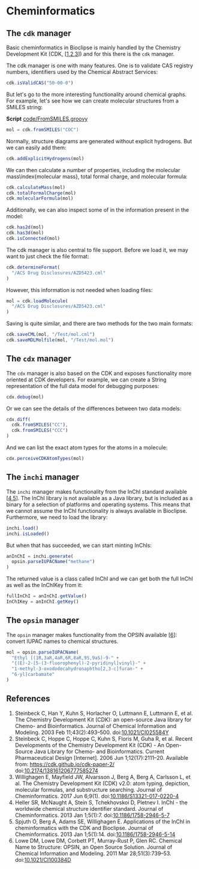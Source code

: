 # Cheminformatics

## The `cdk` manager

Basic cheminformatics in Bioclipse is mainly handled by the Chemistry
Development Kit (CDK, [<a href="#citeref1">1</a>,<a href="#citeref2">2</a>,<a href="#citeref3">3</a>])
and for this there is the `cdk` manager.

The cdk manager is one with many features. One is to validate
CAS registry numbers, identifiers used by the Chemical Abstract
Services:

```js
cdk.isValidCAS("50-00-0")
```

But let's go to the more interesting functionality around chemical graphs. For
example, let's see how we can create molecular structures from a SMILES
string:

**Script** [code/FromSMILES.groovy](code/FromSMILES.code.md)
```groovy
mol = cdk.fromSMILES("COC")
```

Normally, structure diagrams are generated without explicit hydrogens. But we
can easily add them:

```js
cdk.addExplicitHydrogens(mol)
```

We can then calculate a number of properties, including the molecular
mass\index{molecular mass}, total formal charge, and molecular
formula:

```js
cdk.calculateMass(mol)
cdk.totalFormalCharge(mol)
cdk.molecularFormula(mol)
```

Additionally, we can also inspect some of in the information present in the
model:

```js
cdk.has2d(mol)
cdk.has3d(mol)
cdk.isConnected(mol)
```

The cdk manager is also central to file support. Before we load it, we may want
to just check the file format:

```js
cdk.determineFormat(
  "/ACS Drug Disclosures/AZD5423.cml"
)
```

However, this information is not needed when loading files:

```js
mol = cdk.loadMolecule(
  "/ACS Drug Disclosures/AZD5423.cml"
)
```

Saving is quite similar, and there are two methods for the two main formats:

```js
cdk.saveCML(mol, "/Test/mol.cml")
cdk.saveMDLMolfile(mol, "/Test/mol.mol")
```

## The `cdx` manager

The `cdx` manager is also based on the CDK and exposes
functionality more oriented at CDK developers. For example, we can
create a String representation of the full data model for debugging
purposes:

```js
cdx.debug(mol)
```

Or we can see the details of the differences between two data
models:

```js
cdx.diff(
  cdk.fromSMILES("CC"),
  cdk.fromSMILES("CCC")
)
```

And we can list the exact atom types for the atoms in a
molecule:

```js
cdx.perceiveCDKAtomTypes(mol)
```

## The `inchi` manager

The `inchi` manager makes functionality from the InChI
standard available [<a href="#citeref4">4</a>,<a href="#citeref5">5</a>].
The InChI library is not available as a Java library, but is included as a
binary for a selection of platforms and operating systems. This means that we
cannot assume the InChI functionality is always available in Bioclipse.
Furthermore, we need to load the library:

```js
inchi.load()
inchi.isLoaded()
```

But when that has succeeded, we can start minting InChIs:

```js
anInChI = inchi.generate(
  opsin.parseIUPACName("methane")
)
```

The returned value is a class called InChI and we can get both the full InChI
as well as the InChIKey from it:

```js
fullInChI = anInChI.getValue()
InChIKey = anInChI.getKey()
```

## The `opsin` manager

The `opsin` manager makes functionality from the OPSIN
available [<a href="#citeref6">6</a>]: convert IUPAC names to chemical
structures.

```js
mol = opsin.parseIUPACName(
  "Ethyl [(1R,3aR,4aR,6R,8aR,9S,9aS)-9-" +
  "{(E)-2-[5-(3-fluorophenyl)-2-pyridinyl]vinyl}-" +
  "1-methyl-3-oxododecahydronaphtho[2,3-c]furan-" +
  "6-yl]carbamate"
)
```

## References

1. <a name="citeref1"></a>Steinbeck C, Han Y, Kuhn S, Horlacher O, Luttmann E, Luttmann E, et al. The Chemistry Development Kit (CDK): an open-source Java library for Chemo- and Bioinformatics. Journal of Chemical Information and Modeling. 2003 Feb 11;43(2):493–500.  doi:[10.1021/CI025584Y](https://doi.org/10.1021/CI025584Y)
2. <a name="citeref2"></a>Steinbeck C, Hoppe C, Hoppe C, Kuhn S, Floris M, Guha R, et al. Recent Developments of the Chemistry Development Kit (CDK) - An Open-Source Java Library for Chemo- and Bioinformatics. Current Pharmaceutical Design [Internet]. 2006 Jun 1;12(17):2111–20. Available from: https://cdk.github.io/cdk-paper-2/ doi:[10.2174/138161206777585274](https://doi.org/10.2174/138161206777585274)
3. <a name="citeref3"></a>Willighagen E, Mayfield JW, Alvarsson J, Berg A, Berg A, Carlsson L, et al. The Chemistry Development Kit (CDK) v2.0: atom typing, depiction, molecular formulas, and substructure searching. Journal of Cheminformatics. 2017 Jun 6;9(1).  doi:[10.1186/S13321-017-0220-4](https://doi.org/10.1186/S13321-017-0220-4)
4. <a name="citeref4"></a>Heller SR, McNaught A, Stein S, Tchekhovskoi D, Pletnev I. InChI - the worldwide chemical structure identifier standard. Journal of Cheminformatics. 2013 Jan 1;5(1):7.  doi:[10.1186/1758-2946-5-7](https://doi.org/10.1186/1758-2946-5-7)
5. <a name="citeref5"></a>Spjuth O, Berg A, Adams SE, Willighagen E. Applications of the InChI in cheminformatics with the CDK and Bioclipse. Journal of Cheminformatics. 2013 Jan 1;5(1):14.  doi:[10.1186/1758-2946-5-14](https://doi.org/10.1186/1758-2946-5-14)
6. <a name="citeref6"></a>Lowe DM, Lowe DM, Corbett PT, Murray-Rust P, Glen RC. Chemical Name to Structure: OPSIN, an Open Source Solution. Journal of Chemical Information and Modeling. 2011 Mar 28;51(3):739–53.  doi:[10.1021/CI100384D](https://doi.org/10.1021/CI100384D)


